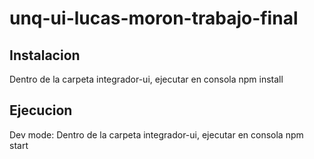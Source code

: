 # unq-ui-lucas-moron-trabajo-final


## Instalacion

Dentro de la carpeta integrador-ui, ejecutar en consola npm install

## Ejecucion

Dev mode: Dentro de la carpeta integrador-ui, ejecutar en consola npm start